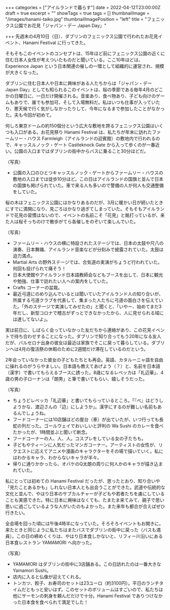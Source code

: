 +++
categories = ["アイルランドで暮らす"]
date = 2022-04-12T23:00:00Z
draft = true
excerpt = ""
showTags = true
tags = []
thumbnailImage = "/images/hanami-taiko.jpg"
thumbnailImagePosition = "left"
title = "フェニックス公園でお花見「ジャパン・デー Japan Day」"

+++
先週末の4月10日（日）、ダブリンのフェニックス公園で行われたお花見イベント、Hanami Festival に行ってきた。

そもそもこのイベントのコンセプトは、15年ほど前にフェニックス公園の近くに住む日本人女性が考えついたものだと聞いている。ここ10年ほどは、Experience Japan という日本関連の催しの一環として組織的に運営され、規模が大きくなった。

ダブリンに住む日本人や日本に興味がある人たちからは「ジャパン・デー Japan Day」としても知られるこのイベントは、桜の季節である毎年4月のどこかの日曜日に、一日だけ開催される。音楽あり、食べ物あり、子ども向けのゲームもありで、誰でも参加可、そして入場無料だ。私はいつも仕事が入っていたり、悪天候で行く気がしなかったりして、今年になるまで参加したことがなかった。夫も今回が初めて。

何しろ東京ドームの約150個分という広大な敷地を誇るフェニックス公園はいくつも入口がある。お花見祭り Hanami Festival は、私たちが年末に訪れたファームリー・ハウス Farmleigh（アイルランドの迎賓館）の敷地内で行われるので、キャッスルノック・ゲート Castleknock Gate から入って歩くのが一番近い。公園の入口まではダブリンの街中からバスに乗ること30分ほどだ。

（写真）

* 公園の入口のひとつキャッスルノック・ゲートからファームリー・ハウスの敷地の入口までは徒歩10分ほど。この日はアイルランドの国旗と並んで日本の国旗も掲げられていた。車で来る人も多いので警備の人が何人も交通整備をしていた。

桜の木はフェニックス公園にはかなりあるのだが、3月に暖かい日が続いたときにすでに満開になり、見ごろはかなり過ぎてしまっていた。そもそもアイルランドで花見の習慣はないので、イベントの名前こそ「花見」と銘打っているが、来た人は桜そっちのけで散歩がてら各催しをのぞいて楽しんでいた。

（写真）

* ファームリー・ハウスの横に特設されたステージでは、日本の太鼓や尺八の演奏、日本舞踊、アイルランド音楽などが分刻みで披露されていた。太鼓は迫力満点。
* Martial Arts の野外ステージでは、合気道の実演がちょうど行われていた。何回も投げられて痛そう！
* 日本大使館やアイルランド日本語教師会などもブースを出して、日本に観光や勉強、仕事で訪れたい人への案内をしていた。
* Crafts コーナーの盆栽。
* 最近弓道にのめり込んでいるとは聞いていたアイルランド人の知り合いが、所属する弓道クラブを代表して、集まった人たちに弓道の面白さを伝えていた。「外のステージで実演してみせたの」と聞くと、「いやー、始めてまだ3年だし、新型コロナで稽古がずっとできなかったから、人に見せられる域には達してないよ」。

実は前日に、しばらく会っていなかった友だちから連絡があり、この花見イベントで待ち合わせすることになった。ダブリンで知り合ってもう20年になる友人だが、バルセロナ出身の彼女は最近は家族でそこに戻って暮らしている。ダブリンへは4月の復活祭の休暇のために2週間だけ滞在しているのだという。

2年会っていなかった彼女の子どもたちとも再会。英語、カタルーニャ語を自由に操れるのがうらやましい。日本語も教えてあげよう（？）と、名前を日本語（漢字）で書いてもらえるブースに誘った。8歳になるレベッカは「礼辺華」、4歳の男の子ローナンは「朗男」と筆で書いてもらい、嬉しそうだった。

（写真）

* ちょうどレベッカ「礼辺華」と書いてもらっているところ。「『ベ』はどうしようかな、渡辺さんの『辺』にしようか」。漢字にするのが難しい名前もあるんでしょうね。
* フードコーナーには10店舗ほどの屋台（車）が出ていたが、いつ行っても長蛇の列だった。ゴールウェイでおいしいと評判の Wa Sushi のカレーを食べたかったが、1時間並ぶと聞いて断念。
* フードコーナーの人、人、人。コスプレをしている女の子たちも。
* 子どもやティーンに人気だったマンガコーナー。アーティストの女性が、リクエストに応えてアニメや漫画のキャラクターをその場で描いていく。私にはわかるキャラ、わからないキャラが半々。
* 帰りに通りかかったら、オバケのQ太朗の周りに何人かのキャラが描き込まれていた。

私にとっては初めての Hanami Festival だったが、思ったとおり、知り合いや「見たことあるかも」しれない日本人とも出会うことができた。武道や伝統的な文化と並んで、やはり日本のサブカルチャーが子どもや若者たちを虜にしていることも実感できた。特に日本に興味はなくても、たまたま来てみて、親子で思い思いに過ごしているような人がいたのもよかった。また来年も都合が合えばぜひ行きたい。

全会場を回った頃には午後4時半になっていた。そろそろイベントもお開きに。来たときと同じように私たちはまたバスでダブリンの街中に戻った（バスも満員）。この日の締めくくりは、やはり日本食しかないと、リフィー川沿いにある日本食レストラン YAMAMORI へ向かった。

（写真）

* YAMAMORI はダブリンの街中に3店舗ある。この日訪れたのは一番大きな Yamamori Sushi。
* 店内に入ると仏像が迎えてくれる。
* トンカツ、餃子、お寿司のセットは23ユーロ（約3100円）。平日のランチタイムだともっと安いはず。このセットのボリュームはすごいので、私たちは他にサーモンの刺身を頼んだだけで十分。Hanami Festival でありつけなかった日本食を食べられて満足でした！